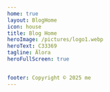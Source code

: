```yaml
---
home: true
layout: BlogHome
icon: house
title: Blog Home
heroImage: /pictures/logo1.webp
heroText: C33369
tagline: Älora
heroFullScreen: true


footer: Copyright © 2025 me
---
```


